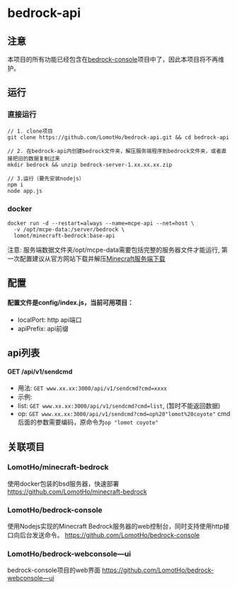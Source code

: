 [Minecraft服务端下载]:https://minecraft.net/en-us/download/server/bedrock/

# bedrock-api

## 注意
本项目的所有功能已经包含在[bedrock-console](https://github.com/LomotHo/bedrock-console)项目中了，因此本项目将不再维护。

## 运行
### 直接运行
```
// 1. clone项目
git clone https://github.com/LomotHo/bedrock-api.git && cd bedrock-api

// 2. 在bedrock-api内创建bedrock文件夹，解压服务端程序到bedrock文件夹，或者直接把旧的数据复制过来
mkdir bedrock && unzip bedrock-server-1.xx.xx.xx.zip

// 3.运行（要先安装nodejs）
npm i
node app.js
```
### docker
```
docker run -d --restart=always --name=mcpe-api --net=host \
  -v /opt/mcpe-data:/server/bedrock \
  lomot/minecraft-bedrock:base-api
```

注意: 服务端数据文件夹/opt/mcpe-data需要包括完整的服务器文件才能运行, 第一次配置建议从官方网站下载并解压[Minecraft服务端下载]


## 配置
#### 配置文件是config/index.js，当前可用项目：
 - localPort: http api端口
 - apiPrefix: api前缀

## api列表

#### GET /api/v1/sendcmd
 - 用法: ```GET www.xx.xx:3000/api/v1/sendcmd?cmd=xxxx```
 - 示例: 
  - list: ```GET www.xx.xx:3000/api/v1/sendcmd?cmd=list```, (暂时不能返回数据)
  - op: ```GET www.xx.xx:3000/api/v1/sendcmd?cmd=op%20"lomot%20coyote"``` cmd后面的参数需要编码，原命令为```op "lomot coyote"```


## 关联项目
### LomotHo/minecraft-bedrock
使用docker包装的bsd服务器，快速部署
https://github.com/LomotHo/minecraft-bedrock

### LomotHo/bedrock-console
使用Nodejs实现的Minecraft Bedrock服务器的web控制台，同时支持使用http接口向后台发送命令。
https://github.com/LomotHo/bedrock-console

### LomotHo/bedrock-webconsole—ui
bedrock-console项目的web界面
https://github.com/LomotHo/bedrock-webconsole—ui
